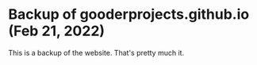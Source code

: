 # Backup of gooderprojects.github.io (Feb 21, 2022)
This is a backup of the website. That's pretty much it.
